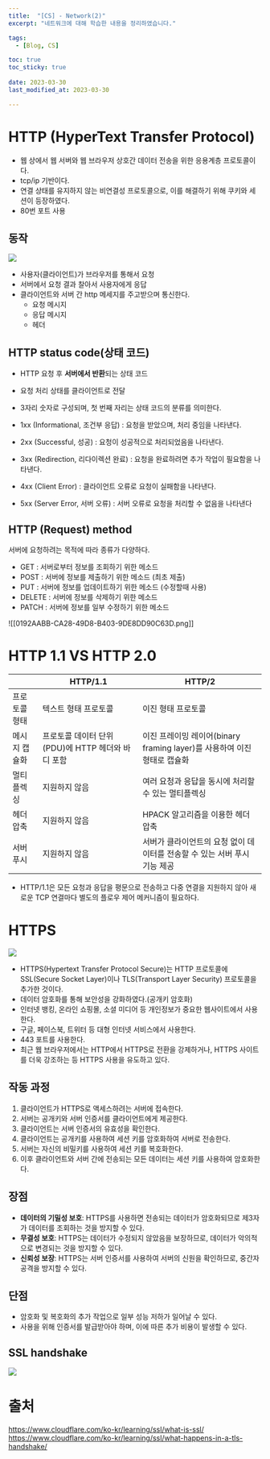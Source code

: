 ```yaml
---
title:  "[CS] - Network(2)"
excerpt: "네트워크에 대해 학습한 내용을 정리하였습니다."

tags:
  - [Blog, CS]

toc: true
toc_sticky: true
 
date: 2023-03-30
last_modified_at: 2023-03-30

---
```


# HTTP (HyperText Transfer Protocol)

- 웹 상에서 웹 서버와 웹 브라우저 상호간 데이터 전송을 위한 응용계층 프로토콜이다.
- tcp/ip 기반이다.
- 연결 상태를 유지하지 않는 비연결성 프로토콜으로, 이를 해결하기 위해 쿠키와 세션이 등장하였다.
- 80번 포트 사용

## 동작

![](http://www.ktword.co.kr/img_data/648_1.JPG)
- 사용자(클라이언트)가 브라우저를 통해서 요청
- 서버에서 요청 결과 찰아서 사용자에게 응답
- 클라이언트와 서버 간 http 메세지를 주고받으며 통신한다.
	- 요청 메시지
	- 응답 메시지
	- 헤더

## HTTP status code(상태 코드)

- HTTP 요청 후 **서버에서 반환**되는 상태 코드
- 요청 처리 상태를 클라이언트로 전달
- 3자리 숫자로 구성되며, 첫 번째 자리는 상태 코드의 분류를 의미한다.

-   1xx (Informational, 조건부 응답) : 요청을 받았으며, 처리 중임을 나타낸다.
-   2xx (Successful, 성공) : 요청이 성공적으로 처리되었음을 나타낸다.
-   3xx (Redirection, 리다이렉션 완료) : 요청을 완료하려면 추가 작업이 필요함을 나타낸다.
-   4xx (Client Error) : 클라이언트 오류로 요청이 실패함을 나타낸다.
-   5xx (Server Error, 서버 오류) : 서버 오류로 요청을 처리할 수 없음을 나타낸다


## HTTP (Request) method

서버에 요청하려는 목적에 따라 종류가 다양하다.

-   GET : 서버로부터 정보를 조회하기 위한 메소드
-   POST : 서버에 정보를 제출하기 위한 메소드 (최초 제출)
-   PUT : 서버에 정보를 업데이트하기 위한 메소드 (수정할때 사용)
-   DELETE : 서버에 정보를 삭제하기 위한 메소드
-   PATCH : 서버에 정보를 일부 수정하기 위한 메소드

![[0192AABB-CA28-49D8-B403-9DE8DD90C63D.png]]

# HTTP 1.1 VS HTTP 2.0

|        | HTTP/1.1 | HTTP/2 |
|--------|----------|--------|
|프로토콜 형태|텍스트 형태 프로토콜|이진 형태 프로토콜|
|메시지 캡슐화|프로토콜 데이터 단위(PDU)에 HTTP 헤더와 바디 포함|이진 프레이밍 레이어(binary framing layer)를 사용하여 이진 형태로 캡슐화|
|멀티플렉싱|지원하지 않음|여러 요청과 응답을 동시에 처리할 수 있는 멀티플렉싱|
|헤더 압축|지원하지 않음|HPACK 알고리즘을 이용한 헤더 압축|
|서버 푸시|지원하지 않음|서버가 클라이언트의 요청 없이 데이터를 전송할 수 있는 서버 푸시 기능 제공|

- HTTP/1.1은 모든 요청과 응답을 평문으로 전송하고 다중 연결을 지원하지 않아 새로운 TCP 연결마다 별도의 플로우 제어 메커니즘이 필요하다.

# HTTPS

![](https://www.cloudflare.com/img/learning/security/glossary/what-is-ssl/http-vs-https.svg)

- HTTPS(Hypertext Transfer Protocol Secure)는 HTTP 프로토콜에 SSL(Secure Socket Layer)이나 TLS(Transport Layer Security) 프로토콜을 추가한 것이다.
- 데이터 암호화를 통해 보안성을 강화하였다.(공개키 암호화)
- 인터넷 뱅킹, 온라인 쇼핑몰, 소셜 미디어 등 개인정보가 중요한 웹사이트에서 사용한다.
- 구글, 페이스북, 트위터 등 대형 인터넷 서비스에서 사용한다.
- 443 포트를 사용한다.
- 최근 웹 브라우저에서는 HTTP에서 HTTPS로 전환을 강제하거나, HTTPS 사이트를 더욱 강조하는 등 HTTPS 사용을 유도하고 있다.

## 작동 과정

1.  클라이언트가 HTTPS로 액세스하려는 서버에 접속한다.
2.  서버는 공개키와 서버 인증서를 클라이언트에게 제공한다.
3.  클라이언트는 서버 인증서의 유효성을 확인한다.
4.  클라이언트는 공개키를 사용하여 세션 키를 암호화하여 서버로 전송한다.
5.  서버는 자신의 비밀키를 사용하여 세션 키를 복호화한다.
6.  이후 클라이언트와 서버 간에 전송되는 모든 데이터는 세션 키를 사용하여 암호화한다.

## 장점

-   **데이터의 기밀성 보호**: HTTPS를 사용하면 전송되는 데이터가 암호화되므로 제3자가 데이터를 조회하는 것을 방지할 수 있다.
-   **무결성 보호**: HTTPS는 데이터가 수정되지 않았음을 보장하므로, 데이터가 악의적으로 변경되는 것을 방지할 수 있다.
-   **신뢰성 보장**: HTTPS는 서버 인증서를 사용하여 서버의 신원을 확인하므로, 중간자 공격을 방지할 수 있다.

## 단점

- 암호화 및 복호화의 추가 작업으로 일부 성능 저하가 일어날 수 있다.
- 사용을 위해 인증서를 발급받아야 하며, 이에 따른 추가 비용이 발생할 수 있다.

## SSL handshake

![](https://cf-assets.www.cloudflare.com/slt3lc6tev37/5aYOr5erfyNBq20X5djTco/3c859532c91f25d961b2884bf521c1eb/tls-ssl-handshake.png)

# 출처

https://www.cloudflare.com/ko-kr/learning/ssl/what-is-ssl/
https://www.cloudflare.com/ko-kr/learning/ssl/what-happens-in-a-tls-handshake/
